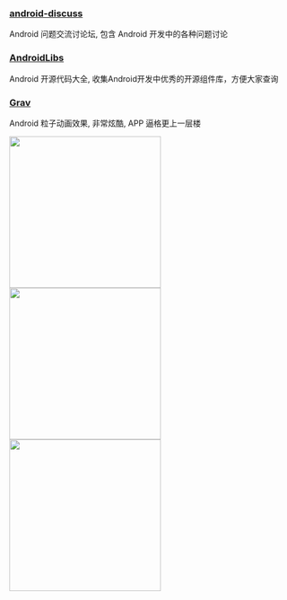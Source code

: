 ### [android-discuss](https://github.com/android-cn/android-discuss)
Android 问题交流讨论坛, 包含 Android 开发中的各种问题讨论

### [AndroidLibs](https://github.com/XXApple/AndroidLibs)
Android 开源代码大全, 收集Android开发中优秀的开源组件库，方便大家查询

### [Grav](https://github.com/glomadrian/Grav)

Android 粒子动画效果, 非常炫酷, APP 逼格更上一层楼

<img src="https://github.com/glomadrian/Grav/raw/master/art/wave.gif" width="270" /> <img src="https://github.com/glomadrian/Grav/raw/master/art/grav.gif" width="270" /> <img src="https://github.com/glomadrian/Grav/raw/master/art/falcon.gif" width="270" />
